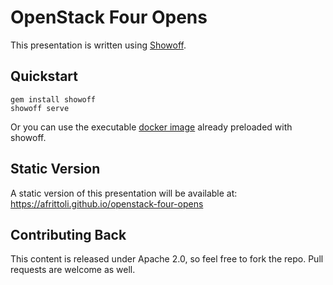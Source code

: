 OpenStack Four Opens
====================

This presentation is written using [Showoff](https://github.com/puppetlabs/showoff).

Quickstart
----------

```shell
gem install showoff
showoff serve
```

Or you can use the executable [docker image](https://github.com/nibalizer/docker-showoff) already preloaded with showoff.


Static Version
--------------

A static version of this presentation will be available at: https://afrittoli.github.io/openstack-four-opens


Contributing Back
-----------------

This content is released under Apache 2.0, so feel free to fork the repo.
Pull requests are welcome as well.
